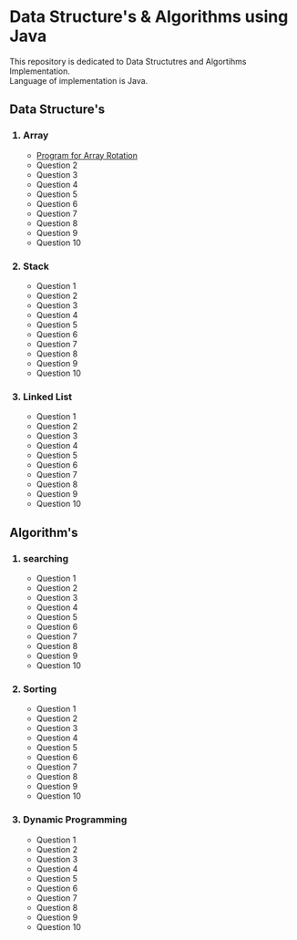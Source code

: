 # Data Structure's & Algorithms using Java

This repository is dedicated to Data Structutres and Algortihms Implementation.</br>
Language of implementation is Java.

<h2>Data Structure's</h2>

<ol>
<h3><li>Array</li></h3>
<ul>
  <li><a href="https://github.com/SachinSh97/Data-Structure-and-Algorithms-using-java/blob/master/Data%20Structure's/Array/Program%20for%20array%20rotation.java">Program for Array Rotation</a></li>
<li>Question 2</li>
<li>Question 3</li>
<li>Question 4</li>
<li>Question 5</li>
<li>Question 6</li>
<li>Question 7</li>
<li>Question 8</li>
<li>Question 9</li>
<li>Question 10</li>
</ul>

<h3><li>Stack</li></h3>
<ul>
<li>Question 1</li>
<li>Question 2</li>
<li>Question 3</li>
<li>Question 4</li>
<li>Question 5</li>
<li>Question 6</li>
<li>Question 7</li>
<li>Question 8</li>
<li>Question 9</li>
<li>Question 10</li>
</ul>

<h3><li>Linked List</li></h3>
<ul>
<li>Question 1</li>
<li>Question 2</li>
<li>Question 3</li>
<li>Question 4</li>
<li>Question 5</li>
<li>Question 6</li>
<li>Question 7</li>
<li>Question 8</li>
<li>Question 9</li>
<li>Question 10</li>
</ul>
</ol>

<h2>Algorithm's</h2>

<ol>
<h3><li>searching</li></h3>
<ul>
<li>Question 1</li>
<li>Question 2</li>
<li>Question 3</li>
<li>Question 4</li>
<li>Question 5</li>
<li>Question 6</li>
<li>Question 7</li>
<li>Question 8</li>
<li>Question 9</li>
<li>Question 10</li>
</ul>

<h3><li>Sorting</li></h3>
<ul>
<li>Question 1</li>
<li>Question 2</li>
<li>Question 3</li>
<li>Question 4</li>
<li>Question 5</li>
<li>Question 6</li>
<li>Question 7</li>
<li>Question 8</li>
<li>Question 9</li>
<li>Question 10</li>
</ul>

<h3><li>Dynamic Programming</li></h3>
<ul>
<li>Question 1</li>
<li>Question 2</li>
<li>Question 3</li>
<li>Question 4</li>
<li>Question 5</li>
<li>Question 6</li>
<li>Question 7</li>
<li>Question 8</li>
<li>Question 9</li>
<li>Question 10</li>
</ul>
</ol>


